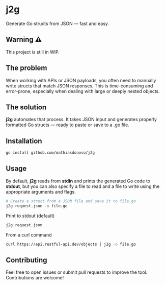 # j2g
Generate Go structs from JSON — fast and easy.

## Warning :warning:
This project is still in WIP.

## The problem
When working with APIs or JSON payloads, you often need to manually write structs that match JSON responses.
This is time-consuming and error-prone, especially when dealing with large or deeply nested objects.

## The solution
**j2g** automates that process.
It takes JSON input and generates properly formatted Go structs — ready to paste or save to a .go file.

## Installation
```bash
go install github.com/mathiasdonoso/j2g
```

## Usage
By default, **j2g** reads from **stdin** and prints the generated Go code to **stdout**,
but you can also specify a file to read and a file to write using the appropriate arguments and flags.

```bash
# Create a struct from a JSON file and save it to file.go
j2g request.json -o file.go
```

Print to stdout (default)
```bash
j2g request.json
```

From a curl command
```bash
curl https://api.restful-api.dev/objects | j2g -o file.go
```

## Contributing
Feel free to open issues or submit pull requests to improve the tool. Contributions are welcome!
